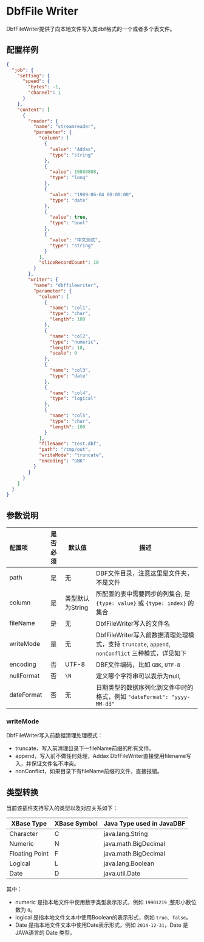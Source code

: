 # DbfFile Writer

DbfFileWriter提供了向本地文件写入类dbf格式的一个或者多个表文件。

## 配置样例

```json
{
  "job": {
    "setting": {
      "speed": {
        "bytes": -1,
        "channel": 1
      }
    },
    "content": [
      {
        "reader": {
          "name": "streamreader",
          "parameter": {
            "column": [
              {
                "value": "Addax",
                "type": "string"
              },
              {
                "value": 19880808,
                "type": "long"
              },
              {
                "value": "1989-06-04 00:00:00",
                "type": "date"
              },
              {
                "value": true,
                "type": "bool"
              },
              {
                "value": "中文测试",
                "type": "string"
              }
            ],
            "sliceRecordCount": 10
          }
        },
        "writer": {
          "name": "dbffilewriter",
          "parameter": {
            "column": [
              {
                "name": "col1",
                "type": "char",
                "length": 100
              },
              {
                "name": "col2",
                "type": "numeric",
                "length": 18,
                "scale": 0
              },
              {
                "name": "col3",
                "type": "date"
              },
              {
                "name": "col4",
                "type": "logical"
              },
              {
                "name": "col5",
                "type": "char",
                "length": 100
              }
            ],
            "fileName": "test.dbf",
            "path": "/tmp/out",
            "writeMode": "truncate",
            "encoding": "GBK"
          }
        }
      }
    ]
  }
}
```

## 参数说明

| 配置项           | 是否必须 | 默认值       |    描述    |
| :--------------- | :------: | ------------ |-------------|
| path             |    是    | 无           | DBF文件目录，注意这里是文件夹，不是文件 |
| column           |    是    | 类型默认为String  | 所配置的表中需要同步的列集合, 是 `{type: value}` 或 `{type: index}` 的集合 |
| fileName        | 是     | 无  | DbfFileWriter写入的文件名 |
| writeMode       | 是     | 无  | DbfFileWriter写入前数据清理处理模式，支持 `truncate`, `append`, `nonConflict` 三种模式，详见如下 |
| encoding            |    否    | UTF-8         | DBF文件编码，比如 `GBK`, `UTF-8` |
| nullFormat   |    否    | `\N`         | 定义哪个字符串可以表示为null, |
| dateFormat |  否   |  无  |  日期类型的数据序列化到文件中时的格式，例如 `"dateFormat": "yyyy-MM-dd"` |

### writeMode

DbfFileWriter写入前数据清理处理模式：

- truncate，写入前清理目录下一fileName前缀的所有文件。
- append，写入前不做任何处理，Addax DbfFileWriter直接使用filename写入，并保证文件名不冲突。
- nonConflict，如果目录下有fileName前缀的文件，直接报错。

## 类型转换

当前该插件支持写入的类型以及对应关系如下：

| XBase Type    | XBase Symbol | Java Type used in JavaDBF |
|------------   | ------------ | ---------------------------
|Character      | C            | java.lang.String          |
|Numeric        | N            | java.math.BigDecimal      |
|Floating Point | F            | java.math.BigDecimal      |
|Logical        | L            | java.lang.Boolean         |
|Date           | D            | java.util.Date            |

其中：

- numeric 是指本地文件中使用数字类型表示形式，例如 `19901219` ,整形小数位数为 `0`。
- logical 是指本地文件文本中使用Boolean的表示形式，例如 `true`、`false`。
- Date 是指本地文件文本中使用Date表示形式，例如 `2014-12-31`，Date 是JAVA语言的 Date 类型。
